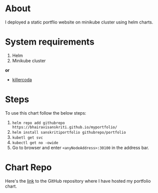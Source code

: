 # About
I deployed a static portflio website on minikube cluster using helm charts.

# System requirements
1. Helm 
2. Minikube cluster 
           
  __or__
           
- [killercoda](https://killercoda.com/playgrounds/scenario/kubernetes)

# Steps
To use this chart follow the below steps:
1. `helm repo add githubrepo https://bhairavisanskriti.github.io/myportfolio/`
2. `helm install sanskritiportfolio githubrepo/portfolio`
3. `kubetl get svc`
4. `kubectl get no -owide`
5. Go to browser and enter `<anyNodeAddress>:30100` in the address bar.

# Chart Repo
Here's the [link](https://github.com/BhairaviSanskriti/myportfolio) to the GitHub repository where I have hosted my portfolio chart.
